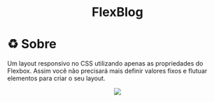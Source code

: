 
<h1 align="center">
  FlexBlog
</h1>


# :recycle: Sobre
Um layout responsivo no CSS utilizando apenas as propriedades do Flexbox. Assim você não precisará mais definir valores fixos e flutuar elementos para criar o seu layout.

<div align="center">
  <img src="https://www.origamid.com/wp-content/uploads/2017/05/flexblog.jpg">
</div>
